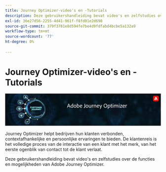 ```yaml
---
title: Journey Optimizer-video's en -Tutorials
description: Deze gebruikershandleiding bevat video's en zelfstudies over de functies en mogelijkheden van Adobe Journey Optimizer.
exl-id: 36e27d56-2255-4d41-961f-f8fd01e2d698
source-git-commit: 379f3781e8d594fe7be4d9fdfabd4bcbe5a132a9
workflow-type: tm+mt
source-wordcount: '77'
ht-degree: 0%

---
```



# Journey Optimizer-video&#39;s en -Tutorials

![](./assets/ajo-banner.png)

Journey Optimizer helpt bedrijven hun klanten verbonden, contextafhankelijke en persoonlijke ervaringen te bieden. De klantenreis is het volledige proces van de interactie van een klant met het merk, van het eerste ogenblik van contact tot de klant verlaat.

Deze gebruikershandleiding bevat video&#39;s en zelfstudies over de functies en mogelijkheden van Adobe Journey Optimizer.
